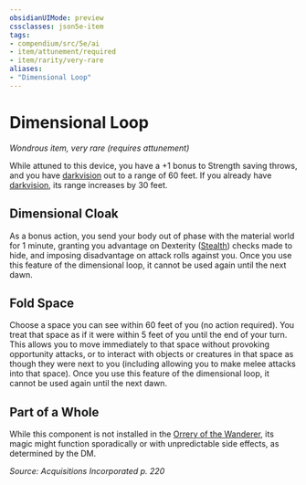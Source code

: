 ```yaml
---
obsidianUIMode: preview
cssclasses: json5e-item
tags:
- compendium/src/5e/ai
- item/attunement/required
- item/rarity/very-rare
aliases: 
- "Dimensional Loop"
---
```

# Dimensional Loop
*Wondrous item, very rare (requires attunement)*  


While attuned to this device, you have a +1 bonus to Strength saving throws, and you have [darkvision](Mechanics/Rules/senses.md#Darkvision) out to a range of 60 feet. If you already have [darkvision](Mechanics/Rules/senses.md#Darkvision), its range increases by 30 feet.

## Dimensional Cloak

As a bonus action, you send your body out of phase with the material world for 1 minute, granting you advantage on Dexterity ([Stealth](Mechanics/Rules/skills.md#Stealth)) checks made to hide, and imposing disadvantage on attack rolls against you. Once you use this feature of the dimensional loop, it cannot be used again until the next dawn.

## Fold Space

Choose a space you can see within 60 feet of you (no action required). You treat that space as if it were within 5 feet of you until the end of your turn. This allows you to move immediately to that space without provoking opportunity attacks, or to interact with objects or creatures in that space as though they were next to you (including allowing you to make melee attacks into that space). Once you use this feature of the dimensional loop, it cannot be used again until the next dawn.

## Part of a Whole

While this component is not installed in the [Orrery of the Wanderer](Mechanics/items/orrery-of-the-wanderer-ai.md), its magic might function sporadically or with unpredictable side effects, as determined by the DM.

*Source: Acquisitions Incorporated p. 220*